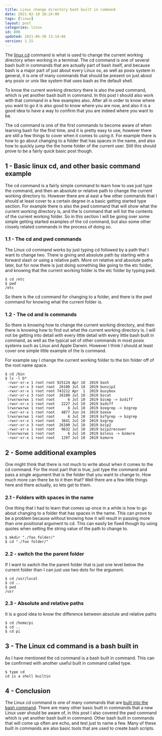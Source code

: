 ```yaml
---
title: Linux change directory bash built in command
date: 2021-02-10 16:24:00
tags: [linux]
layout: post
categories: linux
id: 800
updated: 2021-06-30 13:14:04
version: 1.15
---
```


The [linux cd](https://www.tecmint.com/cd-command-in-linux/) command is what is used to change the current working directory when working in a terminal. The cd command is one of several bash built in commands that are actually part of bash itself, and because bash is a major part of just about every Linux os, as well as posix system in general, it is one of many commands that should be present on just about any posix or unix like system that uses bash as the default shell.

To know the current working directory there is also the pwd command, which is yet another bash built in command. In this post I should also work with that command in a few examples also. After all in order to know where you want to go it is also good to know where you are now, and also it is a good idea to have a way to confirm that you are indeed where you want to be.

The cd command is one of the first commands to become aware of when learning bash for the first time, and it is pretty easy to use, however there are still a few things to cover when it comes to using it. For example there is how to go about changing to a folder that has spaces in the name, and also how to quickly jump the the home folder of the current user. Still this should prove to be a fairly quick basic post though.

<!-- more -->

## 1 - Basic linux cd, and other basic command example

The cd command is a fairly simple command to learn how to use just type the command, and then an absolute or relative path to change the current working directory to. However there are al east a few other commands that I should at least cover to a certain degree in a basic getting started type section. For example there is also the pwd command that will show what the current working directory is, and the ls command that will list the contents of the current working folder. So in this section I will be going over some simple getting started examples of the cd command, but also some other closely related commands in the process of doing so.

### 1.1 - The cd and pwd commands

The Linux cd command works by just typing cd followed by a path that I want to change two. There is giving and absolute path by starting with a forward slash or using a relative path. More on relative and absolute paths later, but for now there is just doing something like going to the etc folder, and knowing that the current working folder is the etc folder by typing pwd.

```
$ cd /etc
$ pwd
/etc
```

So there is the cd command for changing to a folder, and there is the pwd command for knowing what the current folder is.

### 1.2 - The cd and ls commands

So there is knowing how to change the current working directory, and then there is knowing how to find out what the current working directory is. I will not be getting into detail with every little detail with every little bash built in command, as well as the typical set of other commands in most posix systems such as Linux and Apple Darwin. However I think I should at least cover one simple little example of the ls command.

For example say I change the current working folder to the bin folder off of the root name space.

```
$ cd /bin
$ ls -l b*
 -rwxr-xr-x 1 root root 925124 Apr 18  2019 bash
 -rwxr-xr-x 3 root root  26100 Jul 10  2019 bunzip2
 -rwxr-xr-x 1 root root 743212 Apr  1  2019 busybox
 -rwxr-xr-x 3 root root  26100 Jul 10  2019 bzcat
 lrwxrwxrwx 1 root root      6 Jul 10  2019 bzcmp -> bzdiff
 -rwxr-xr-x 1 root root   2227 Jul 10  2019 bzdiff
 lrwxrwxrwx 1 root root      6 Jul 10  2019 bzegrep -> bzgrep
 -rwxr-xr-x 1 root root   4877 Jun 24  2019 bzexe
 lrwxrwxrwx 1 root root      6 Jul 10  2019 bzfgrep -> bzgrep
 -rwxr-xr-x 1 root root   3641 Jul 10  2019 bzgrep
 -rwxr-xr-x 3 root root  26100 Jul 10  2019 bzip2
 -rwxr-xr-x 1 root root   9632 Jul 10  2019 bzip2recover
 lrwxrwxrwx 1 root root      6 Jul 10  2019 bzless -> bzmore
 -rwxr-xr-x 1 root root   1297 Jul 10  2019 bzmore
```

## 2 - Some additional examples

One might think that there is not much to write about when it comes to the cd command. For the most part that is true, just type the command and pass a single argument that is the folder that you want to change to. How much more can there be to it then that? Well there are a few little things here and there actually, so lets get to them.

### 2.1 - Folders with spaces in the name

One thing that I had to learn that comes up once in a while is how to go about changing to a folder that has spaces in the name. This can prove to be a problem because without knowing how it will result in passing more than one positional argument to cd. This can easily be fixed though by using quotes when setting the string value of the path to change to.

```
$ mkdir "./foo folder/"
$ cd "./foo folder/"
```

### 2.2 - switch the the parent folder

If I want to switch the the parent folder that is just one level below the current folder than I can just use two dots for the argument.

```
$ cd /usr/local
$ cd ..
$ pwd
/usr
```

### 2.3 - Absolute and relative paths

It is a good idea to know the difference between absolute and relative paths

```
$ cd /home/pi
$ cd ..
$ cd pi
```

## 3 - The Linux cd command is a bash built in

As I have mentioned the cd command is a bash built in command. This can be confirmed with another useful built in command called type.

```
$ type cd
cd is a shell builtin
```

## 4 - Conclusion

The Linux cd command is one of many commands that are [built into the bash command](http://manpages.ubuntu.com/manpages/bionic/man7/bash-builtins.7.html). There are many other basic built in commands that a new Linux user should be aware of, in this post I also covered the pwd command which is yet another bash built in command. Other bash built in commands that will come up often are echo, and test just to name a few. Many of these built in commands are also basic tools that are used to create bash scripts.
